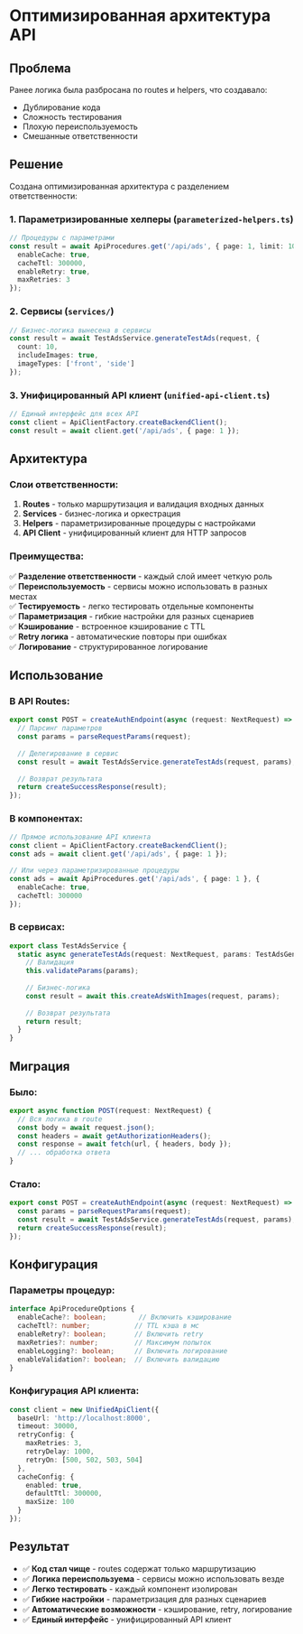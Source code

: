 # Оптимизированная архитектура API

## Проблема
Ранее логика была разбросана по routes и helpers, что создавало:
- Дублирование кода
- Сложность тестирования
- Плохую переиспользуемость
- Смешанные ответственности

## Решение
Создана оптимизированная архитектура с разделением ответственности:

### 1. Параметризированные хелперы (`parameterized-helpers.ts`)
```typescript
// Процедуры с параметрами
const result = await ApiProcedures.get('/api/ads', { page: 1, limit: 10 }, {
  enableCache: true,
  cacheTtl: 300000,
  enableRetry: true,
  maxRetries: 3
});
```

### 2. Сервисы (`services/`)
```typescript
// Бизнес-логика вынесена в сервисы
const result = await TestAdsService.generateTestAds(request, {
  count: 10,
  includeImages: true,
  imageTypes: ['front', 'side']
});
```

### 3. Унифицированный API клиент (`unified-api-client.ts`)
```typescript
// Единый интерфейс для всех API
const client = ApiClientFactory.createBackendClient();
const result = await client.get('/api/ads', { page: 1 });
```

## Архитектура

### Слои ответственности:

1. **Routes** - только маршрутизация и валидация входных данных
2. **Services** - бизнес-логика и оркестрация
3. **Helpers** - параметризированные процедуры с настройками
4. **API Client** - унифицированный клиент для HTTP запросов

### Преимущества:

✅ **Разделение ответственности** - каждый слой имеет четкую роль  
✅ **Переиспользуемость** - сервисы можно использовать в разных местах  
✅ **Тестируемость** - легко тестировать отдельные компоненты  
✅ **Параметризация** - гибкие настройки для разных сценариев  
✅ **Кэширование** - встроенное кэширование с TTL  
✅ **Retry логика** - автоматические повторы при ошибках  
✅ **Логирование** - структурированное логирование  

## Использование

### В API Routes:
```typescript
export const POST = createAuthEndpoint(async (request: NextRequest) => {
  // Парсинг параметров
  const params = parseRequestParams(request);
  
  // Делегирование в сервис
  const result = await TestAdsService.generateTestAds(request, params);
  
  // Возврат результата
  return createSuccessResponse(result);
});
```

### В компонентах:
```typescript
// Прямое использование API клиента
const client = ApiClientFactory.createBackendClient();
const ads = await client.get('/api/ads', { page: 1 });

// Или через параметризированные процедуры
const ads = await ApiProcedures.get('/api/ads', { page: 1 }, {
  enableCache: true,
  cacheTtl: 300000
});
```

### В сервисах:
```typescript
export class TestAdsService {
  static async generateTestAds(request: NextRequest, params: TestAdsGenerationParams) {
    // Валидация
    this.validateParams(params);
    
    // Бизнес-логика
    const result = await this.createAdsWithImages(request, params);
    
    // Возврат результата
    return result;
  }
}
```

## Миграция

### Было:
```typescript
export async function POST(request: NextRequest) {
  // Вся логика в route
  const body = await request.json();
  const headers = await getAuthorizationHeaders();
  const response = await fetch(url, { headers, body });
  // ... обработка ответа
}
```

### Стало:
```typescript
export const POST = createAuthEndpoint(async (request: NextRequest) => {
  const params = parseRequestParams(request);
  const result = await TestAdsService.generateTestAds(request, params);
  return createSuccessResponse(result);
});
```

## Конфигурация

### Параметры процедур:
```typescript
interface ApiProcedureOptions {
  enableCache?: boolean;        // Включить кэширование
  cacheTtl?: number;           // TTL кэша в мс
  enableRetry?: boolean;       // Включить retry
  maxRetries?: number;         // Максимум попыток
  enableLogging?: boolean;     // Включить логирование
  enableValidation?: boolean;  // Включить валидацию
}
```

### Конфигурация API клиента:
```typescript
const client = new UnifiedApiClient({
  baseUrl: 'http://localhost:8000',
  timeout: 30000,
  retryConfig: {
    maxRetries: 3,
    retryDelay: 1000,
    retryOn: [500, 502, 503, 504]
  },
  cacheConfig: {
    enabled: true,
    defaultTtl: 300000,
    maxSize: 100
  }
});
```

## Результат

- ✅ **Код стал чище** - routes содержат только маршрутизацию
- ✅ **Логика переиспользуема** - сервисы можно использовать везде
- ✅ **Легко тестировать** - каждый компонент изолирован
- ✅ **Гибкие настройки** - параметризация для разных сценариев
- ✅ **Автоматические возможности** - кэширование, retry, логирование
- ✅ **Единый интерфейс** - унифицированный API клиент
